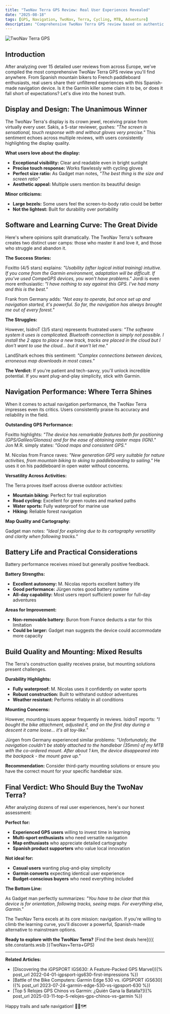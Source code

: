```yaml
---
title: "TwoNav Terra GPS Review: Real User Experiences Revealed"
date: "2025-08-18"
tags: [GPS, Navigation, TwoNav, Terra, Cycling, MTB, Adventure]
description: "Comprehensive TwoNav Terra GPS review based on authentic user experiences from Spain, Germany, France, and Italy"
---
```


![TwoNav Terra GPS](https://i.imgur.com/twoNavTerra.jpg)

## **Introduction**

After analyzing over 15 detailed user reviews from across Europe, we've compiled the most comprehensive TwoNav Terra GPS review you'll find anywhere. From Spanish mountain bikers to French paddleboard enthusiasts, real users share their unfiltered experiences with this Spanish-made navigation device. Is it the Garmin killer some claim it to be, or does it fall short of expectations? Let's dive into the honest truth.

## **Display and Design: The Unanimous Winner**

The TwoNav Terra's display is its crown jewel, receiving praise from virtually every user. Sakis, a 5-star reviewer, gushes: *"The screen is sensational, touch response with and without gloves very precise."* This sentiment echoes across multiple reviews, with users consistently highlighting the display quality.

**What users love about the display:**
- **Exceptional visibility:** Clear and readable even in bright sunlight
- **Precise touch response:** Works flawlessly with cycling gloves
- **Perfect size ratio:** As Gadget man notes, *"The best thing is the size and screen ratio"*
- **Aesthetic appeal:** Multiple users mention its beautiful design

**Minor criticisms:**
- **Large bezels:** Some users feel the screen-to-body ratio could be better
- **Not the lightest:** Built for durability over portability

## **Software and Learning Curve: The Great Divide**

Here's where opinions split dramatically. The TwoNav Terra's software creates two distinct user camps: those who master it and love it, and those who struggle and abandon it.

**The Success Stories:**

Foxitto (4/5 stars) explains: *"Usability (after logical initial training) intuitive. If you come from the Garmin environment, adaptation will be difficult. If you've used CompeGPS devices, you won't have problems."* Jordi is even more enthusiastic: *"I have nothing to say against this GPS. I've had many and this is the best."*

Frank from Germany adds: *"Not easy to operate, but once set up and navigation started, it's powerful. So far, the navigation has always brought me out of every forest."*

**The Struggles:**

However, IsidroT (3/5 stars) represents frustrated users: *"The software system it uses is complicated. Bluetooth connection is simply not possible. I install the 2 apps to place a new track, tracks are placed in the cloud but I don't want to use the cloud... but it won't let me."*

LandShark echoes this sentiment: *"Complex connections between devices, erroneous map downloads in most cases."*

**The Verdict:** If you're patient and tech-savvy, you'll unlock incredible potential. If you want plug-and-play simplicity, stick with Garmin.

## **Navigation Performance: Where Terra Shines**

When it comes to actual navigation performance, the TwoNav Terra impresses even its critics. Users consistently praise its accuracy and reliability in the field.

**Outstanding GPS Performance:**

Foxitto highlights: *"The device has remarkable features both for positioning (GPS/Galileo/Glonass) and for the ease of obtaining raster maps (IGN)."* Jon M.R. simply states: *"Good maps and consistent GPS."*

M. Nicolas from France raves: *"New generation GPS very suitable for nature activities, from mountain biking to skiing to paddleboarding to sailing."* He uses it on his paddleboard in open water without concerns.

**Versatility Across Activities:**

The Terra proves itself across diverse outdoor activities:
- **Mountain biking:** Perfect for trail exploration
- **Road cycling:** Excellent for green routes and marked paths
- **Water sports:** Fully waterproof for marine use
- **Hiking:** Reliable forest navigation

**Map Quality and Cartography:**

Gadget man notes: *"Ideal for exploring due to its cartography versatility and clarity when following tracks."*

## **Battery Life and Practical Considerations**

Battery performance receives mixed but generally positive feedback.

**Battery Strengths:**
- **Excellent autonomy:** M. Nicolas reports excellent battery life
- **Good performance:** Jürgen notes good battery runtime
- **All-day capability:** Most users report sufficient power for full-day adventures

**Areas for Improvement:**
- **Non-removable battery:** Buron from France deducts a star for this limitation
- **Could be larger:** Gadget man suggests the device could accommodate more capacity

## **Build Quality and Mounting: Mixed Results**

The Terra's construction quality receives praise, but mounting solutions present challenges.

**Durability Highlights:**
- **Fully waterproof:** M. Nicolas uses it confidently on water sports
- **Robust construction:** Built to withstand outdoor adventures
- **Weather resistant:** Performs reliably in all conditions

**Mounting Concerns:**

However, mounting issues appear frequently in reviews. IsidroT reports: *"I bought the bike attachment, adjusted it, and on the first day during a descent it came loose... it's all toy-like."*

Jürgen from Germany experienced similar problems: *"Unfortunately, the navigation couldn't be stably attached to the handlebar (35mm) of my MTB with the co-ordered mount. After about 1 km, the device disappeared into the backpack - the mount gave up."*

**Recommendation:** Consider third-party mounting solutions or ensure you have the correct mount for your specific handlebar size.

## **Final Verdict: Who Should Buy the TwoNav Terra?**

After analyzing dozens of real user experiences, here's our honest assessment:

**Perfect for:**
- **Experienced GPS users** willing to invest time in learning
- **Multi-sport enthusiasts** who need versatile navigation
- **Map enthusiasts** who appreciate detailed cartography
- **Spanish product supporters** who value local innovation

**Not ideal for:**
- **Casual users** wanting plug-and-play simplicity
- **Garmin converts** expecting identical user experience
- **Budget-conscious buyers** who need everything included

**The Bottom Line:**

As Gadget man perfectly summarizes: *"You have to be clear that this device is for orientation, following tracks, seeing maps. For everything else, Garmin."*

The TwoNav Terra excels at its core mission: navigation. If you're willing to climb the learning curve, you'll discover a powerful, Spanish-made alternative to mainstream options.

**Ready to explore with the TwoNav Terra?** [Find the best deals here]({{ site.constants.wsib }}TwoNav+Terra+GPS)

---

**Related Articles:**

- [Discovering the iGPSPORT IGS630: A Feature-Packed GPS Marvel]({% post_url 2022-04-01-igpsport-igs630-first-impressions %})
- [Battle of the Bike Computers: Garmin Edge 530 vs. iGPSPORT iGS630]({% post_url 2023-07-24-garmin-edge-530-vs-igpsport-630 %})
- [Top 5 Relojes GPS Chinos vs Garmin: ¿Quién Gana la Batalla?]({% post_url 2025-03-11-top-5-relojes-gps-chinos-vs-garmin %})

Happy trails and safe navigation! 🚴‍♂️🗺️
